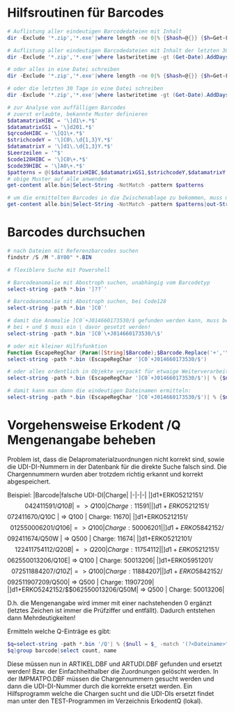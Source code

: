 # Hilfsroutinen für Barcodes

```Powershell
# Auflistung aller eindeutigen Barcodedateien mit Inhalt
dir -Exclude '*.zip','*.exe'|where length -ne 0|% {$hash=@{}} {$h=Get-Filehash $_;If (-Not ($hash.ContainsKey($h.Hash))) {$hash.Add($h.Hash, $_)}} {$hash.Values|sort lastwriteTime}

# Auflistung aller eindeutigen Barcodedateien mit Inhalt der letzten 30 Tage
dir -Exclude '*.zip','*.exe'|where lastwritetime -gt (Get-Date).AddDays(-30) |where length -ne 0|% {$hash=@{}} {$h=Get-Filehash $_;If (-Not ($hash.ContainsKey($h.Hash))) {$hash.Add($h.Hash, $_)}} {$hash.Values|sort lastwritetime}

# oder alles in eine Datei schreiben
dir -Exclude '*.zip','*.exe'|where length -ne 0|% {$hash=@{}} {$h=Get-Filehash $_;If (-Not ($hash.ContainsKey($h.Hash))) {$hash.Add($h.Hash, $_)}} {$hash.Values|sort lastwriteTime}|get-content|set-content Alle.bin

# oder die letzten 30 Tage in eine Datei schreiben
dir -Exclude '*.zip','*.exe'|where lastwritetime -gt (Get-Date).AddDays(-30)|where length -ne 0|% {$hash=@{}} {$h=Get-Filehash $_;If (-Not ($hash.ContainsKey($h.Hash))) {$hash.Add($h.Hash, $_)}} {$hash.Values|sort lastwriteTime}|get-content|set-content Alle.bin

# zur Analyse von auffälligen Barcodes
# zuerst erlaubte, bekannte Muster definieren
$datamatrixHIBC = '\]d1\+.*$'
$datamatrixGS1 = '\]d201.*$'
$qrcodeHIBC = '\]Q1\+.*$'
$strichcodeY = '\]C0\.\d{1,3}Y.*$'
$datamatrixY = '\]d1\.\d{1,3}Y.*$'
$Leerzeilen = '^$'
$code128HIBC = '\]C0\+.*$'
$code39HIBC = '\]A0\+.*$'
$patterns = @($datamatrixHIBC,$datamatrixGS1,$strichcodeY,$datamatrixY,$code128HIBC,$code39HIBC,$Leerzeilen,$qrcodeHIBC)
# obige Muster auf alle anwenden 
get-content alle.bin|Select-String -NotMatch -pattern $patterns

# um die ermittelten Barcodes in die Zwischenablage zu bekommen, muss man vorher explizit in einen String wandeln:
get-content alle.bin|Select-String -NotMatch -pattern $patterns|out-String|Set-Clipboard


```

# Barcodes durchsuchen 

```Powershell
# nach Dateien mit Referenzbarcodes suchen
findstr /S /M ".8Y00" *.BIN

# flexiblere Suche mit Powershell

# Barcodeanomalie mit Abostroph suchen, unabhängig vom Barcodetyp
select-string -path *.bin ']??`'

# Barcodeanomalie mit Abostroph suchen, bei Code128
select-string -path *.bin ']C0`'

# damit die Anomalie ]C0`+J014660173530/$ gefunden werden kann, muss beim Pattern Parameter escaped werden!
# bei + und $ muss ein \ davor gesetzt werden!
select-string -path *.bin ']C0`\+J014660173530/\$'

# oder mit kleiner Hilfsfunktion
Function EscapeRegChar {Param([String]$Barcode);$Barcode.Replace('+','\+').Replace('$','\$')}
select-string -path *.bin (EscapeRegChar ']C0`+J014660173530/$')

# oder alles ordentlich in Objekte verpackt für etwaige Weiterverarbeitung
select-string -path *.bin (EscapeRegChar ']C0`+J014660173530/$')| % {$null = $_ -match '(?<Dateiname>^.*\.bin):(?<Zeile>\d*):(?<Barcode>.*)'; [PSCustomObject]@{Zeile=$Matches.Zeile;Barcode=$Matches.Barcode;Dateiname=$Matches.Dateiname}}

# damit kann man dann die eindeutigen Dateinamen ermitteln:
select-string -path *.bin (EscapeRegChar ']C0`+J014660173530/$')| % {$null = $_ -match '(?<Dateiname>^.*\.bin):(?<Zeile>\d*):(?<Barcode>.*)'; [PSCustomObject]@{Zeile=$Matches.Zeile;Barcode=$Matches.Barcode;Dateiname=$Matches.Dateiname}}|% {dir $_.Dateiname} |% {$hash=@{}} {$h=Get-Filehash $_;If (-Not ($hash.ContainsKey($h.Hash))) {$hash.Add($h.Hash, $_)}} {$hash.Values|sort lastwriteTime}
```

# Vorgehensweise Erkodent /Q Mengenangabe beheben

Problem ist, dass die Delapromaterialzuordnungen nicht korrekt sind, sowie die UDI-DI-Nummern in der Datenbank für die direkte Suche falsch sind. Die Chargennummern wurden aber trotzdem richtig erkannt und korrekt abgespeichert.

Beispiel:
|Barcode|falsche UDI-DI|Charge|
|-|-|-|
|]d1+ERKO5212151/$$042411591/Q10B   | => Q100 | Charge: 11591|
|]d1+ERKO5212151/$$072411670/Q10C   | => Q100 | Charge: 11670|
|]d1+ERKO5212151/$$012550006201/Q106| => Q100 | Charge: 50006201|
|]d1+ERKO5842152/$$092411674/Q50W   | => Q500 | Charge: 11674|
|]d1+ERKO5212101/$$122411754112/Q20B| => Q200 | Charge: 11754112|
|]d1+ERKO5212151/$$062550013206/Q10E| => Q100 | Charge: 50013206|
|]d1+ERKO5951201/$$072511884207/Q10Z| => Q100 | Charge: 11884207|
|]d1+ERKO5842152/$$092511907209/Q500| => Q500 | Charge: 11907209|
|]d1+ERKO5242152/$$062550013206/Q50M| => Q500 | Charge: 50013206|

D.h. die Mengenangabe wird immer mit einer nachstehenden 0 ergänzt (letztes Zeichen ist immer die Prüfziffer und entfällt). Dadurch entstehen dann Mehrdeutigkeiten!

Ermitteln welche Q-Einträge es gibt:
```Powershell
$q=select-string -path *.bin '/Q'| % {$null = $_ -match '(?<Dateiname>^.*\.bin):(?<Zeile>\d*):(?<Barcode>.*)'; [PSCustomObject]@{Zeile=$Matches.Zeile;Barcode=$Matches.Barcode;Dateiname=$Matches.Dateiname}}
$q|group barcode|select count, name
```

Diese müssen nun in ARTIKEL.DBF und ARTUDI.DBF gefunden und ersetzt werden! Bzw. der Einfachheithalber die Zuordnungen gelöscht werden. In der IMPMATPO.DBF müssen die Chargennummern gesucht werden und dann die UDI-DI-Nummer durch die korrekte ersetzt werden. Ein Hilfsprogramm welche die Chargen sucht und die UDI-DIs ersetzt findet man unter den TEST-Programmen im Verzeichnis ErkodentQ (lokal).
